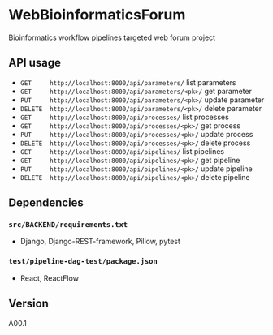 # WebBioinformaticsForum
Bioinformatics workflow pipelines targeted web forum project

## API usage
 - `GET     http://localhost:8000/api/parameters/` list parameters
 - `GET     http://localhost:8000/api/parameters/<pk>/` get parameter
 - `PUT     http://localhost:8000/api/parameters/<pk>/` update parameter
 - `DELETE  http://localhost:8000/api/parameters/<pk>/` delete parameter
 - `GET     http://localhost:8000/api/processes/` list processes
 - `GET     http://localhost:8000/api/processes/<pk>/` get process
 - `PUT     http://localhost:8000/api/processes/<pk>/` update process
 - `DELETE  http://localhost:8000/api/processes/<pk>/` delete process
 - `GET     http://localhost:8000/api/pipelines/` list pipelines
 - `GET     http://localhost:8000/api/pipelines/<pk>/` get pipeline
 - `PUT     http://localhost:8000/api/pipelines/<pk>/` update pipeline
 - `DELETE  http://localhost:8000/api/pipelines/<pk>/` delete pipeline

## Dependencies
### `src/BACKEND/requirements.txt`
 - Django, Django-REST-framework, Pillow, pytest

### `test/pipeline-dag-test/package.json`
 - React, ReactFlow

## Version
A00.1
